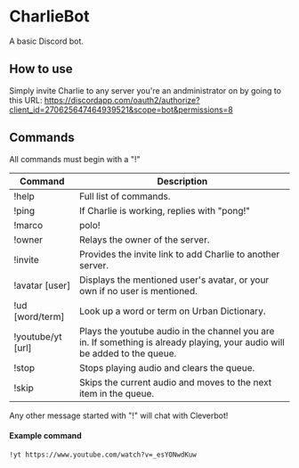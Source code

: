 # CharlieBot
A basic Discord bot.

## How to use
 Simply invite Charlie to any server you're an andministrator on by going to this URL:
 https://discordapp.com/oauth2/authorize?client_id=270625647464939521&scope=bot&permissions=8

## Commands
All commands must begin with a "!"
 
 Command|Description
 -------|------------
 !help|Full list of commands.
 !ping|If Charlie is working, replies with "pong!" 
 !marco|polo! 
 !owner|Relays the owner of the server. 
 !invite|Provides the invite link to add Charlie to another server.
 !avatar [user]|Displays the mentioned user's avatar, or your own if no user is mentioned. 
 !ud [word/term]|Look up a word or term on Urban Dictionary. 
 !youtube/yt [url]|Plays the youtube audio in the channel you are in. If something is already playing, your audio will be added to the queue.
 !stop|Stops playing audio and clears the queue.
 !skip|Skips the current audio and moves to the next item in the queue.
 
 Any other message started with "!" will chat with Cleverbot!
 
#### Example command
 
 ```
 !yt https://www.youtube.com/watch?v=_esYONwdKuw
 ```
